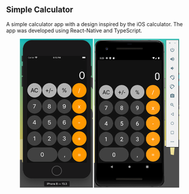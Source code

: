 ## Simple Calculator

A simple calculator app with a design inspired by the iOS calculator. The app was developed using React-Native and TypeScript.

<div style="text-align: center">
  <img src="./.github/calculator-ios.png"  height="400px"/>
  <img src="./.github/calculator-android.png" height="400px"/>
</div>